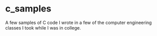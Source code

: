 # c_samples
A few samples of C code I wrote in a few of the computer engineering classes I took while I was in college.
